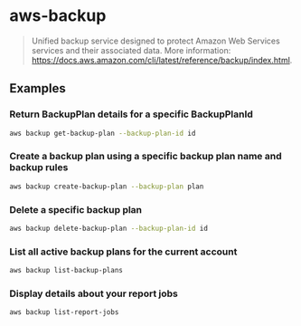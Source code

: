 # aws-backup

> Unified backup service designed to protect Amazon Web Services services and their associated data. More information: <https://docs.aws.amazon.com/cli/latest/reference/backup/index.html>.

## Examples

### Return BackupPlan details for a specific BackupPlanId

```bash
aws backup get-backup-plan --backup-plan-id id
```

### Create a backup plan using a specific backup plan name and backup rules

```bash
aws backup create-backup-plan --backup-plan plan
```

### Delete a specific backup plan

```bash
aws backup delete-backup-plan --backup-plan-id id
```

### List all active backup plans for the current account

```bash
aws backup list-backup-plans
```

### Display details about your report jobs

```bash
aws backup list-report-jobs
```
